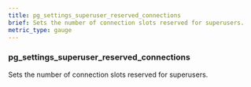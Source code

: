 ```yaml
---
title: pg_settings_superuser_reserved_connections
brief: Sets the number of connection slots reserved for superusers.
metric_type: gauge
---
```

### pg_settings_superuser_reserved_connections

Sets the number of connection slots reserved for superusers.